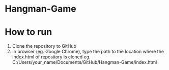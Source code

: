 # Hangman-Game
# How to run
1) Clone the repository to GitHub
2) In browser (eg. Google Chrome), type the path to the location where the index.html of repository is cloned 
eg. C:/Users/your_name/Documents/GitHub/Hangman-Game/index.html
